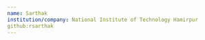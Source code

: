 ```yaml
---
name: Sarthak
institution/company: National Institute of Technology Hamirpur
github:rsarthak
---
```

